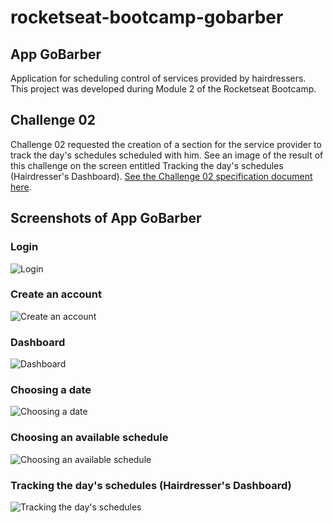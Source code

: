 # rocketseat-bootcamp-gobarber
## App GoBarber
Application for scheduling control of services provided by hairdressers. This project was developed during Module 2 of the Rocketseat Bootcamp.

## Challenge 02
Challenge 02 requested the creation of a section for the service provider to track the day's schedules scheduled with him. See an image of the result of this challenge on the screen entitled Tracking the day's schedules (Hairdresser's Dashboard). [See the Challenge 02 specification document here](https://station.rocketseat.com.br/api/files/1542819990791.pdf).

## Screenshots of App GoBarber

### Login
![Login](https://user-images.githubusercontent.com/5404361/57200903-a316b600-6f67-11e9-8adc-0322e6ea525b.png)

### Create an account
![Create an account](https://user-images.githubusercontent.com/5404361/57200969-744d0f80-6f68-11e9-9456-37459e6d0557.png)

### Dashboard
![Dashboard](https://user-images.githubusercontent.com/5404361/57200977-8dee5700-6f68-11e9-879d-9d1696e2c77f.png)

### Choosing a date
![Choosing a date](https://user-images.githubusercontent.com/5404361/57200982-c857f400-6f68-11e9-8343-0901485f456b.png)

### Choosing an available schedule
![Choosing an available schedule](https://user-images.githubusercontent.com/5404361/57200986-e4f42c00-6f68-11e9-923d-1146a5f10d6b.png)

### Tracking the day's schedules (Hairdresser's Dashboard)
![Tracking the day's schedules](https://user-images.githubusercontent.com/5404361/57577354-3b6ed800-744b-11e9-9762-66123f8b49de.png)
